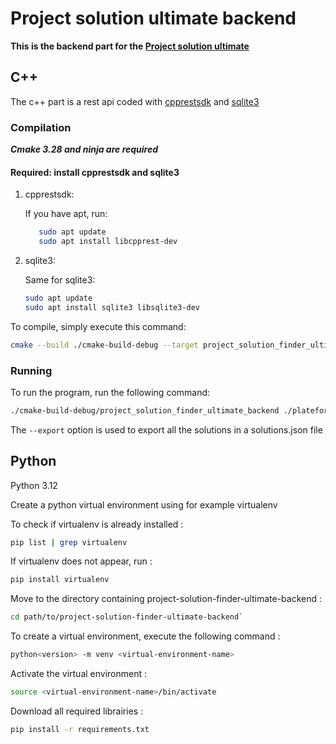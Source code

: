 # Project solution ultimate backend

**This is the backend part for
the [Project solution ultimate](https://github.com/lucley64/project-solution-finder-ultimate/tree/main)**

## C++

The c++ part is a rest api coded with [cpprestsdk](https://github.com/microsoft/cpprestsdk)
and [sqlite3](https://www.sqlite.org/cintro.html)

### Compilation

**_Cmake 3.28 and ninja are required_**

#### Required: install cpprestsdk and sqlite3

1. cpprestsdk:

   If you have apt, run:
   ```Bash
      sudo apt update
      sudo apt install libcpprest-dev
   ```

2. sqlite3:

   Same for sqlite3:
   ```Bash
   sudo apt update
   sudo apt install sqlite3 libsqlite3-dev
   ```

To compile, simply execute this command:

```Bash
cmake --build ./cmake-build-debug --target project_solution_finder_ultimate_backend -j 6
```

### Running

To run the program, run the following command:

```Bash
./cmake-build-debug/project_solution_finder_ultimate_backend ./plateforme.db [--export]
```

The `--export` option is used to export all the solutions in a solutions.json file

## Python

Python 3.12

Create a python virtual environment using for example virtualenv

To check if virtualenv is already installed :

```Bash
pip list | grep virtualenv
```

If virtualenv does not appear, run :

```Bash
pip install virtualenv
```

Move to the directory containing project-solution-finder-ultimate-backend :

```Bash
cd path/to/project-solution-finder-ultimate-backend`
```

To create a virtual environment, execute the following command :

```Bash
python<version> -m venv <virtual-environment-name>
```

Activate the virtual environment :

```Bash
source <virtual-environment-name>/bin/activate
```

Download all required librairies :

```Bash
pip install -r requirements.txt
```

